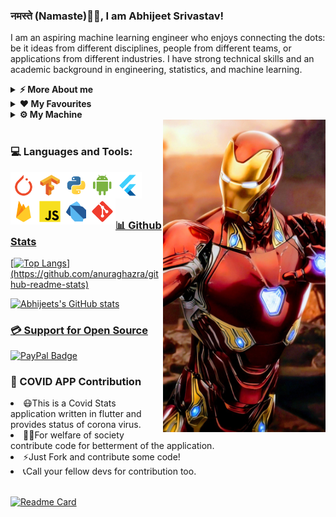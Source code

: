 ### नमस्ते (Namaste)🙏🏻, I am Abhijeet Srivastav!

<!-- Social Badges -->



<!--About me-->

I am an aspiring machine learning engineer who enjoys connecting the dots: be it ideas from different disciplines, people from different teams, or applications from different industries. I have strong technical skills and an academic background in engineering, statistics, and machine learning.


<details>	
  <summary><b>⚡ More About me</b></summary>
  
  <br>
  
  <p>
    My passion lies in building AI solutions which take theoretical data science models and helping scale them out to production-level models that can handle terabytes of real-     time data. I am able to jump across verticals to deliver high-performing AI solutions.
  </p>

  <p>
    In my graduate studies, I’ve taken on various leadership roles, including position of head researcher of CSI Branch Lucknow, coordinating Google Developer Group, and leading
    online developer groups and events.

  <p>
    I also interned at Indian Institute of Technology Kanpur as a Python developer and Cyber Security researcher.
  </p>
  
  <p>
    I am founder of a Indian developer and computer enthusiasts community , Techneophyte
  </p>
  
 
 
  
</details>


<details>	
  <summary><b>♥ My Favourites</b></summary>
  
  <br>
  
  <ul>
  <li>💻  I love exploring new tech and building cool stuffs </li>
  <li>📰   Reading & writing diary </li>
  <li>🤖   Building Robots </li>
  </ul>
  
</details>


<details>	
  <summary><b>⚙ My Machine</b></summary>
  
  <br>
  
  <ul>
  <li> <b> OS: </b> Linux, Windows 10 </li>
  <li> <b> Laptop: </b> ROG Strix </li>
  <li> <b> Processor: </b> Intel(R) Core(TM) i7-9750H  </li>
  <li> <b> CPU: </b> @ 2.60GHz   2.59 GHz </li>
  <li> <b> Browser: </b> Firefox Web Browser </li>
  <li> <b> Terminal: </b> Linux Shell, CMD </li>
  <li> <b> Code Editor: </b> Pycharm, Jupyter, Android Studio, Atom </li>
  </ul>

</details>

<!-- Image-->

<img align="right" height="500" width="260" alt="Iron Man" src="https://github.com/AbhijeetSrivastav/AbhijeetSrivastav/blob/main/assets/iron_man.jfif" />


<br>
<!--Languages and Tools-->

### 💻 Languages and Tools:

<a href="https://pytorch.org/" target="_blank"> <img align="left" src="https://github.com/AbhijeetSrivastav/AbhijeetSrivastav/blob/main/LanguageToolsIcon/pytorch/pytorch.svg" alt="pytorch" height="42px"/> </a> 

<a href="https://www.tensorflow.org" target="_blank"> <img align="left" src="https://github.com/AbhijeetSrivastav/AbhijeetSrivastav/blob/main/LanguageToolsIcon/tensorflow/tensorflow.svg" alt="tensorflow" height="42px"/> </a> 

<a href="https://www.python.org" target="_blank"><img align="left" alt="Python" height ="42px" src="https://github.com/AbhijeetSrivastav/AbhijeetSrivastav/blob/main/LanguageToolsIcon/python/python.svg"></a>

<a href="https://developer.android.com" target="_blank"> <img align="left" alt="Android" height ="42px" src="https://github.com/AbhijeetSrivastav/AbhijeetSrivastav/blob/main/LanguageToolsIcon/android/android.svg"> </a>

<a href="https://flutter.dev/" target="_blank"><img align="left" alt="Flutter" height ="42px" src="https://github.com/AbhijeetSrivastav/AbhijeetSrivastav/blob/main/LanguageToolsIcon/flutter/flutter.svg"></a>

<a href="https://firebase.google.com/" target="_blank"> <img align="left" src="https://github.com/AbhijeetSrivastav/AbhijeetSrivastav/blob/main/LanguageToolsIcon/firebase/firebase.svg" alt="firebase" height ="42px"/> </a>

<a href="https://developer.mozilla.org/en-US/docs/Web/JavaScript" target="_blank"> <img align="left" alt="JavaScript" height ="42px"  src="https://github.com/AbhijeetSrivastav/AbhijeetSrivastav/blob/main/LanguageToolsIcon/javascript/javascript.svg"> </a>

<a href="https://dart.dev/" target="_blank"><img align="left" alt="Dart" height ="42px" src="https://github.com/AbhijeetSrivastav/AbhijeetSrivastav/blob/main/LanguageToolsIcon/dart/dart.svg"></a>

<a href="https://git-scm.com/" target="_blank"> <img src="https://github.com/AbhijeetSrivastav/AbhijeetSrivastav/blob/main/LanguageToolsIcon/git-scm/git-scm.svg" align="left" alt="git" height='42px'/> 

<br>
<br>
<br>

<!--Github Stats-->

### 📊 Github Stats

[![Top Langs](https://github-readme-stats.vercel.app/api/top-langs/?username=AbhijeetSrivastav&layout=compact&theme=radical&align="middle")](https://github.com/anuraghazra/github-readme-stats)

![Abhijeets's GitHub stats](https://github-readme-stats.vercel.app/api?username=AbhijeetSrivastav&show_icons=true&theme=radical&align="middle")


<!--Support-->

### 💳 Support for Open Source   

[![PayPal Badge](https://img.shields.io/badge/PayPal-00457C?style=flat-square&logo=paypal&logoColor=white)](https://paypal.me/abhijeetsrivastav?locale.x=en_GB)


<!--Open Source Contribution Needed-->

### 📱 COVID APP Contribution 

  <li>😷This is a Covid Stats application written in flutter and provides status of corona virus. </li>
  <li>💁‍♂️For welfare of society contribute code for betterment of the application. </li>
  <li>⚡Just Fork and contribute some code! </li>
  <li>📞Call your fellow devs for contribution too. </li>
  
  <br>
  
[![Readme Card](https://github-readme-stats.vercel.app/api/pin/?username=AbhijeetSrivastav&repo=Stats-Buddy&theme=radical)](https://github.com/AbhijeetSrivastav/Stats-Buddy)
